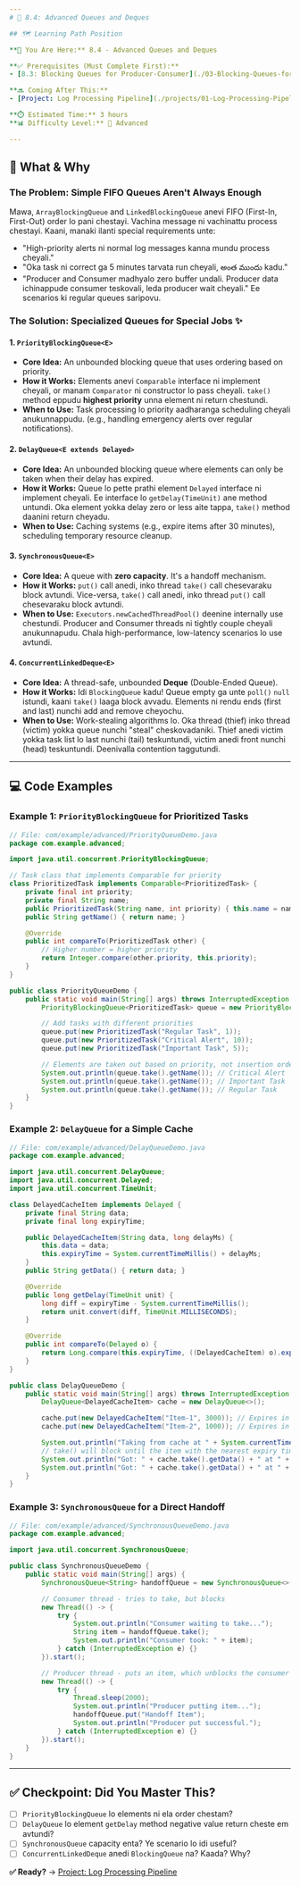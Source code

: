 ```yaml
---
# 🎯 8.4: Advanced Queues and Deques

## 🗺️ Learning Path Position

**📍 You Are Here:** 8.4 - Advanced Queues and Deques

**✅ Prerequisites (Must Complete First):**
- [8.3: Blocking Queues for Producer-Consumer](./03-Blocking-Queues-for-Producer-Consumer.md) - `ArrayBlockingQueue` and `LinkedBlockingQueue` gurinchi clear ga teliyali.

**🔜 Coming After This:**
- [Project: Log Processing Pipeline](./projects/01-Log-Processing-Pipeline.md) - `BlockingQueue` concept ni use chesi, oka hands-on project build cheddam.

**⏱️ Estimated Time:** 3 hours
**📊 Difficulty Level:** 🔴 Advanced

---
```


## 🤔 What & Why

### The Problem: Simple FIFO Queues Aren't Always Enough
Mawa, `ArrayBlockingQueue` and `LinkedBlockingQueue` anevi FIFO (First-In, First-Out) order lo pani chestayi. Vachina message ni vachinattu process chestayi. Kaani, manaki ilanti special requirements unte:
- "High-priority alerts ni normal log messages kanna mundu process cheyali."
- "Oka task ni correct ga 5 minutes tarvata run cheyali, అంత ముందు kadu."
- "Producer and Consumer madhyalo zero buffer undali. Producer data ichinappude consumer teskovali, leda producer wait cheyali."
Ee scenarios ki regular queues saripovu.

### The Solution: Specialized Queues for Special Jobs ✨

#### 1. `PriorityBlockingQueue<E>`
- **Core Idea:** An unbounded blocking queue that uses ordering based on priority.
- **How it Works:** Elements anevi `Comparable` interface ni implement cheyali, or manam `Comparator` ni constructor lo pass cheyali. `take()` method eppudu **highest priority** unna element ni return chestundi.
- **When to Use:** Task processing lo priority aadharanga scheduling cheyali anukunnappudu. (e.g., handling emergency alerts over regular notifications).

#### 2. `DelayQueue<E extends Delayed>`
- **Core Idea:** An unbounded blocking queue where elements can only be taken when their delay has expired.
- **How it Works:** Queue lo pette prathi element `Delayed` interface ni implement cheyali. Ee interface lo `getDelay(TimeUnit)` ane method untundi. Oka element yokka delay zero or less aite tappa, `take()` method daanini return cheyadu.
- **When to Use:** Caching systems (e.g., expire items after 30 minutes), scheduling temporary resource cleanup.

#### 3. `SynchronousQueue<E>`
- **Core Idea:** A queue with **zero capacity**. It's a handoff mechanism.
- **How it Works:** `put()` call anedi, inko thread `take()` call chesevaraku block avtundi. Vice-versa, `take()` call anedi, inko thread `put()` call chesevaraku block avtundi.
- **When to Use:** `Executors.newCachedThreadPool()` deenine internally use chestundi. Producer and Consumer threads ni tightly couple cheyali anukunnapudu. Chala high-performance, low-latency scenarios lo use avtundi.

#### 4. `ConcurrentLinkedDeque<E>`
- **Core Idea:** A thread-safe, unbounded **Deque** (Double-Ended Queue).
- **How it Works:** Idi `BlockingQueue` kadu! Queue empty ga unte `poll()` `null` istundi, kaani `take()` laaga block avvadu. Elements ni rendu ends (first and last) nunchi add and remove cheyochu.
- **When to Use:** Work-stealing algorithms lo. Oka thread (thief) inko thread (victim) yokka queue nunchi "steal" cheskovadaniki. Thief anedi victim yokka task list lo last nunchi (tail) teskuntundi, victim anedi front nunchi (head) teskuntundi. Deenivalla contention taggutundi.

---

## 💻 Code Examples

### Example 1: `PriorityBlockingQueue` for Prioritized Tasks
```java
// File: com/example/advanced/PriorityQueueDemo.java
package com.example.advanced;

import java.util.concurrent.PriorityBlockingQueue;

// Task class that implements Comparable for priority
class PrioritizedTask implements Comparable<PrioritizedTask> {
    private final int priority;
    private final String name;
    public PrioritizedTask(String name, int priority) { this.name = name; this.priority = priority; }
    public String getName() { return name; }

    @Override
    public int compareTo(PrioritizedTask other) {
        // Higher number = higher priority
        return Integer.compare(other.priority, this.priority);
    }
}

public class PriorityQueueDemo {
    public static void main(String[] args) throws InterruptedException {
        PriorityBlockingQueue<PrioritizedTask> queue = new PriorityBlockingQueue<>();

        // Add tasks with different priorities
        queue.put(new PrioritizedTask("Regular Task", 1));
        queue.put(new PrioritizedTask("Critical Alert", 10));
        queue.put(new PrioritizedTask("Important Task", 5));

        // Elements are taken out based on priority, not insertion order
        System.out.println(queue.take().getName()); // Critical Alert
        System.out.println(queue.take().getName()); // Important Task
        System.out.println(queue.take().getName()); // Regular Task
    }
}
```

### Example 2: `DelayQueue` for a Simple Cache
```java
// File: com/example/advanced/DelayQueueDemo.java
package com.example.advanced;

import java.util.concurrent.DelayQueue;
import java.util.concurrent.Delayed;
import java.util.concurrent.TimeUnit;

class DelayedCacheItem implements Delayed {
    private final String data;
    private final long expiryTime;

    public DelayedCacheItem(String data, long delayMs) {
        this.data = data;
        this.expiryTime = System.currentTimeMillis() + delayMs;
    }
    public String getData() { return data; }

    @Override
    public long getDelay(TimeUnit unit) {
        long diff = expiryTime - System.currentTimeMillis();
        return unit.convert(diff, TimeUnit.MILLISECONDS);
    }

    @Override
    public int compareTo(Delayed o) {
        return Long.compare(this.expiryTime, ((DelayedCacheItem) o).expiryTime);
    }
}

public class DelayQueueDemo {
    public static void main(String[] args) throws InterruptedException {
        DelayQueue<DelayedCacheItem> cache = new DelayQueue<>();

        cache.put(new DelayedCacheItem("Item-1", 3000)); // Expires in 3s
        cache.put(new DelayedCacheItem("Item-2", 1000)); // Expires in 1s

        System.out.println("Taking from cache at " + System.currentTimeMillis());
        // take() will block until the item with the nearest expiry time is ready
        System.out.println("Got: " + cache.take().getData() + " at " + System.currentTimeMillis()); // Item-2
        System.out.println("Got: " + cache.take().getData() + " at " + System.currentTimeMillis()); // Item-1
    }
}
```

### Example 3: `SynchronousQueue` for a Direct Handoff
```java
// File: com/example/advanced/SynchronousQueueDemo.java
package com.example.advanced;

import java.util.concurrent.SynchronousQueue;

public class SynchronousQueueDemo {
    public static void main(String[] args) {
        SynchronousQueue<String> handoffQueue = new SynchronousQueue<>();

        // Consumer thread - tries to take, but blocks
        new Thread(() -> {
            try {
                System.out.println("Consumer waiting to take...");
                String item = handoffQueue.take();
                System.out.println("Consumer took: " + item);
            } catch (InterruptedException e) {}
        }).start();

        // Producer thread - puts an item, which unblocks the consumer
        new Thread(() -> {
            try {
                Thread.sleep(2000);
                System.out.println("Producer putting item...");
                handoffQueue.put("Handoff Item");
                System.out.println("Producer put successful.");
            } catch (InterruptedException e) {}
        }).start();
    }
}
```

---

## ✅ Checkpoint: Did You Master This?
- [ ] `PriorityBlockingQueue` lo elements ni ela order chestam?
- [ ] `DelayQueue` lo element `getDelay` method negative value return cheste em avtundi?
- [ ] `SynchronousQueue` capacity enta? Ye scenario lo idi useful?
- [ ] `ConcurrentLinkedDeque` anedi `BlockingQueue` na? Kaada? Why?

**✅ Ready?** → [Project: Log Processing Pipeline](./projects/01-Log-Processing-Pipeline.md)
